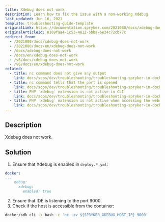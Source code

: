 ```yaml
---
title: Xdebug does not work
description: Learn how to fix the issue with a non-working Xdebug
last_updated: Jun 16, 2021
template: troubleshooting-guide-template
originalLink: https://documentation.spryker.com/2021080/docs/xdebug-does-not-work
originalArticleId: 8169faa4-1c53-4812-bbba-6e34c72cb77c
redirect_from:
  - /2021080/docs/xdebug-does-not-work
  - /2021080/docs/en/xdebug-does-not-work
  - /docs/xdebug-does-not-work
  - /docs/en/xdebug-does-not-work
  - /v6/docs/xdebug-does-not-work
  - /v6/docs/en/xdebug-does-not-work
related:
  - title: nc command does not give any output
    link: docs/scos/dev/troubleshooting/troubleshooting-spryker-in-docker-issues/troubleshooting-debugging-in-docker/nc-command-does-not-give-any-output.html
  - title: nc command tells that the port is opened
    link: docs/scos/dev/troubleshooting/troubleshooting-spryker-in-docker-issues/troubleshooting-debugging-in-docker/nc-command-tells-that-the-port-is-opened.html
  - title: PHP `xdebug` extension is not active in CLI
    link: docs/scos/dev/troubleshooting/troubleshooting-spryker-in-docker-issues/troubleshooting-debugging-in-docker/php-xdebug-extension-is-not-active-in-cli.html
  - title: PHP `xdebug` extension is not active when accessing the website via a browser or curl
    link: docs/scos/dev/troubleshooting/troubleshooting-spryker-in-docker-issues/troubleshooting-debugging-in-docker/php-xdebug-extension-is-not-active-when-accessing-the-website-via-a-browser-or-curl.html
---
```


## Description

Xdebug does not work.

## Solution

1. Ensure that Xdebug is enabled in `deploy.*.yml`:

```yaml
docker:
...
    debug:
      xdebug:
        enabled: true
```

2. Ensure that IDE is listening to the port 9000.
3. Check if the host is accessible from the container:

```bash
docker/sdk cli -x bash -c 'nc -zv ${SPRYKER_XDEBUG_HOST_IP} 9000'
```

